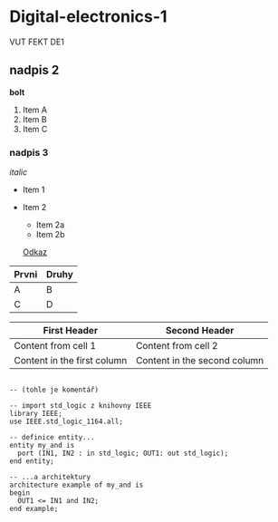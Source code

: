 # Digital-electronics-1
VUT FEKT DE1

## nadpis 2
__bolt__

1. Item A
1. Item B
1. Item C

### nadpis 3
*italic*

* Item 1
* Item 2
  * Item 2a
  * Item 2b
  
  [Odkaz](https://www.youtube.com/user/msadaghd)
  
Prvni | Druhy
----- | -----
A | B
C | D

First Header | Second Header
------------ | -------------
Content from cell 1 | Content from cell 2
Content in the first column | Content in the second column

```

-- (tohle je komentář)

-- import std_logic z knihovny IEEE
library IEEE;
use IEEE.std_logic_1164.all;

-- definice entity...
entity my_and is
  port (IN1, IN2 : in std_logic; OUT1: out std_logic);
end entity;

-- ...a architektury
architecture example of my_and is
begin
  OUT1 <= IN1 and IN2;
end example;

